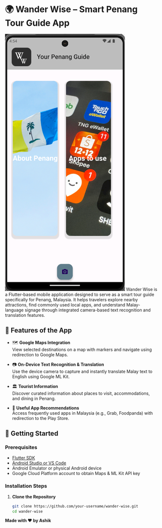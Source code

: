 # 🌍 Wander Wise – Smart Penang Tour Guide App

![Hero Section](./images/app_mainpage.png)
Wander Wise is a Flutter-based mobile application designed to serve as a smart tour guide specifically for Penang, Malaysia. It helps travelers explore nearby attractions, find commonly used local apps, and understand Malay-language signage through integrated camera-based text recognition and translation features.

## 📱 Features of the App

- 🗺️ **Google Maps Integration**  
  View selected destinations on a map with markers and navigate using redirection to Google Maps.

- 📷 **On-Device Text Recognition & Translation**  
  Use the device camera to capture and instantly translate Malay text to English using Google ML Kit.

- 🏛️ **Tourist Information**  
  Discover curated information about places to visit, accommodations, and dining in Penang.

- 📲 **Useful App Recommendations**  
  Access frequently used apps in Malaysia (e.g., Grab, Foodpanda) with redirection to the Play Store.

## 🚀 Getting Started

### Prerequisites
- [Flutter SDK](https://flutter.dev/docs/get-started/install)
- [Android Studio or VS Code](https://flutter.dev/docs/development/tools/overview)
- Android Emulator or physical Android device
- Google Cloud Platform account to obtain Maps & ML Kit API key

### Installation Steps

1. **Clone the Repository**
   ```bash
   git clone https://github.com/your-username/wander-wise.git
   cd wander-wise

**Made with ❤️ by Ashik**
